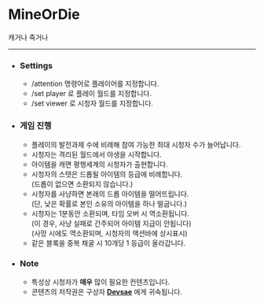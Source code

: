 # MineOrDie
캐거나 죽거나

---

* ### Settings
  * /attention <PlayerName> 명령어로 플레이어를 지정합니다.
  * /set player <WorldName>로 플레이 월드를 지정합니다.
  * /set viewer <WorldName>로 시청자 월드를 지정합니다.

* ### 게임 진행
  * 플레이의 발전과제 수에 비례해 참여 가능한 최대 시청자 수가 늘어납니다.  
  * 시청자는 격리된 월드에서 야생을 시작합니다.  
  * 아이템을 캐면 평행세계의 시청자가 출현합니다.  
  * 시청자의 스탯은 드롭될 아이템의 등급에 비례합니다.  
    (드롭이 없으면 소환되지 않습니다.)  
  * 시청자를 사냥하면 본래의 드롭 아이템을 떨어뜨립니다.  
    (단, 낮은 확률로 본인 소유의 아이템을 하나 떨굽니다.)
  * 시청자는 1분동안 소환되며, 타임 오버 시 역소환됩니다.  
    (이 경우, 사냥 실패로 간주되어 아이템 지급이 안됩니다)  
    (사망 시에도 역소환되며, 시청자의 액션바에 상시표시)  
  * 같은 블록을 중복 채굴 시 10개당 1 등급이 올라갑니다.  

* ### Note
  * 특성상 시청자가 **매우** 많이 필요한 컨텐츠입니다.  
  * 콘텐츠의 저작권은 구상자 **[Devsae](https://github.com/Beapsae)** 에게 귀속됩니다.  
